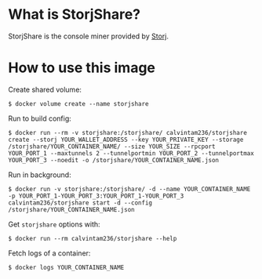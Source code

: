 # What is StorjShare?

StorjShare is the console miner provided by [Storj](https://github.com/Storj/storjshare-daemon).

# How to use this image

Create shared volume:

```console
$ docker volume create --name storjshare
```

Run to build config:

```console
$ docker run --rm -v storjshare:/storjshare/ calvintam236/storjshare create --storj YOUR_WALLET_ADDRESS --key YOUR_PRIVATE_KEY --storage /storjshare/YOUR_CONTAINER_NAME/ --size YOUR_SIZE --rpcport YOUR_PORT_1 --maxtunnels 2 --tunnelportmin YOUR_PORT_2 --tunnelportmax YOUR_PORT_3 --noedit -o /storjshare/YOUR_CONTAINER_NAME.json
```

Run in background:

```console
$ docker run -v storjshare:/storjshare/ -d --name YOUR_CONTAINER_NAME -p YOUR_PORT_1-YOUR_PORT_3:YOUR_PORT_1-YOUR_PORT_3 calvintam236/storjshare start -d --config /storjshare/YOUR_CONTAINER_NAME.json
```

Get `storjshare` options with:

```console
$ docker run --rm calvintam236/storjshare --help
```

Fetch logs of a container:

```console
$ docker logs YOUR_CONTAINER_NAME
```
